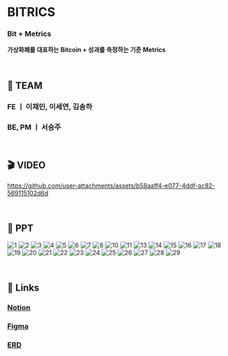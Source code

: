 # BITRICS
### Bit + Metrics
**가상화폐를 대표하는 Bitcoin + 성과를 측정하는 기준 Metrics**

<br />

## 👥 TEAM
### FE ㅣ 이채민, 이세연, 김송하
### BE, PM ㅣ 서승주

<br />

## 🎬 VIDEO
https://github.com/user-attachments/assets/b58aaff4-e077-4ddf-ac82-569115102d6d

<br />

## 💜 PPT 
![1](https://github.com/user-attachments/assets/982153c9-1e19-429e-b6a7-2f43cb5d5278)
![2](https://github.com/user-attachments/assets/b2abdba3-5a60-43ed-add1-087dba3d26c6)
![3](https://github.com/user-attachments/assets/21275e0d-cdcd-4295-a1d4-4947af8c123c)
![4](https://github.com/user-attachments/assets/ae127679-13d7-4def-befa-9a3053690d0c)
![5](https://github.com/user-attachments/assets/cec02df2-3553-42fd-a614-f26e809559f4)
![6](https://github.com/user-attachments/assets/c65070f4-d4fe-4e28-afe2-c8c2d14ba9d6)
![7](https://github.com/user-attachments/assets/dd73c26f-bd9a-4ee0-9547-1ce83fdcce8d)
![8](https://github.com/user-attachments/assets/d46871d1-c3e0-4183-bab9-37e2d6dde766)
![10](https://github.com/user-attachments/assets/f07c99e6-64fe-4df0-a614-071f5c21d914)
![11](https://github.com/user-attachments/assets/3d8eeed7-1fa6-42c7-8a61-a7cf1857718b)
![13](https://github.com/user-attachments/assets/2e4f4d8d-1998-442d-a55e-2bc5c09e5d5c)
![14](https://github.com/user-attachments/assets/fc424c24-a63e-4b43-a0ee-effaee723cf9)
![15](https://github.com/user-attachments/assets/5917dbfd-3611-4d00-990a-8ef5752ff896)
![16](https://github.com/user-attachments/assets/88ea395b-789c-45a2-b78b-001fc0d687b0)
![17](https://github.com/user-attachments/assets/50691192-7e39-414d-b139-3e90b85d622b)
![18](https://github.com/user-attachments/assets/27a13970-01db-4c8a-816b-6b0cdb971559)
![19](https://github.com/user-attachments/assets/7605edcf-9a8c-4a4e-841d-5d6bd12ef450)
![20](https://github.com/user-attachments/assets/5cd23513-e7c0-4806-9af4-2c25caf665e0)
![21](https://github.com/user-attachments/assets/e7a9d8f7-0b0e-4a66-b01c-9656f5cb6bb1)
![22](https://github.com/user-attachments/assets/7514e1c2-ce5a-4394-960f-df6191f96702)
![23](https://github.com/user-attachments/assets/8f77d7b8-4c79-42f8-811d-1771bb11a62a)
![24](https://github.com/user-attachments/assets/0a632e7a-07ff-44ec-baac-dc01e7a45ec5)
![25](https://github.com/user-attachments/assets/d454075f-4bdb-4d13-b046-83f2015f9316)
![26](https://github.com/user-attachments/assets/e3072932-57f1-49d7-80f3-8ea76a192821)
![27](https://github.com/user-attachments/assets/5a734de0-9485-4a6e-9215-287eb736fff3)
![28](https://github.com/user-attachments/assets/c13d6517-4682-4e1e-a7ef-148d0ec9ebaa)
![29](https://github.com/user-attachments/assets/0d3ca03b-03ef-4bc3-b63d-256dafd1cf7b)



<br />

## 🔗 Links
### [Notion](https://www.notion.so/zzoo0123/Bitrics-59dcccba01df40219e1fa07a09821a44)
### [Figma](https://www.figma.com/design/0fhwjxeVqOzQDHnBQXKFzQ/hk-BITRICS?node-id=0-1&node-type=CANVAS&t=codCjtbYFjFiZbr2-0)
### [ERD](https://www.erdcloud.com/d/fZzSJc3PLnackaoDC)
